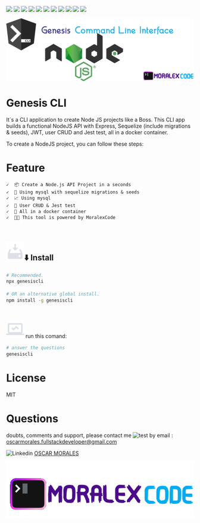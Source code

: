 ![](https://img.shields.io/badge/npm-CB3837?style=for-the-badge&logo=npm&logoColor=white) ![](https://img.shields.io/badge/JavaScript-F7DF1E?style=for-the-badge&logo=javascript&logoColor=black) ![](https://img.shields.io/badge/Node.js-339933?style=for-the-badge&logo=nodedotjs&logoColor=white) ![](https://img.shields.io/badge/Express.js-000000?style=for-the-badge&logo=express&logoColor=white) ![](https://img.shields.io/badge/Docker-2CA5E0?style=for-the-badge&logo=docker&logoColor=white) ![](https://img.shields.io/badge/Sequelize-52B0E7?style=for-the-badge&logo=Sequelize&logoColor=white) ![](https://img.shields.io/badge/MySQL-005C84?style=for-the-badge&logo=mysql&logoColor=white) ![](https://img.shields.io/badge/GitHub-100000?style=for-the-badge&logo=github&logoColor=white) ![](https://img.shields.io/badge/Gmail-D14836?style=for-the-badge&logo=gmail&logoColor=white) ![](https://img.shields.io/badge/Jest-C21325?style=for-the-badge&logo=jest&logoColor=white) ![](https://img.shields.io/badge/JWT-000000?style=for-the-badge&logo=JSON%20web%20tokens&logoColor=white)

![genesiscli-screenshot](.github/genesis-cli.png)

# Genesis CLI

It´s a CLI application to create Node JS projects like a Boss. This CLI app builds a functional NodeJS API with Express, Sequelize (include migrations & seeds), JWT, user CRUD and Jest test, all in a docker container.

To create a NodeJS project, you can follow these steps:

# Feature

    ✓  📦 Create a Node.js API Project in a seconds
    ✓  🤯 Using mysql with sequelize migrations & seeds
    ✓  📈 Using mysql
    ✓  👤 User CRUD & Jest test
    ✓  🐳 All in a docker container
    ✓  👨‍💻 This tool is powered by MoralexCode

<br>

## ![genesiscli-screenshot](.github/install.png)⬇️ Install

```sh
# Recommended.
npx genesiscli

# OR an alternative global install.
npm install -g genesiscli
```

<br>

![⚙️](https://raw.githubusercontent.com/ahmadawais/stuff/master/images/git/usage.png)
run this comand:

```sh
# answer the questions
genesiscli
```

# License

MIT

# Questions

doubts, comments and support, please contact me ![test](https://img.shields.io/badge/Ing-%20Oscar%20Morales-green) by email : [oscarmorales.fullstackdeveloper@gmail.com](oscarmorales.fullstackdeveloper@gmail.com)

![Linkedin](https://img.shields.io/badge/LinkedIn-0077B5?style=for-the-badge&logo=linkedin&logoColor=white) [OSCAR MORALES](https://www.linkedin.com/in/oscar-morales-garcia/)

![personal-brand-screenshot](.github/personal-brand.png)
